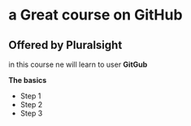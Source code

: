 # a Great course on GitHub

## Offered by Pluralsight
in this course ne will learn to user **GitGub**

**The basics**

* Step 1
* Step 2
* Step 3
